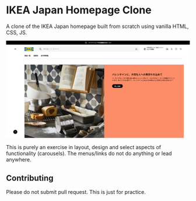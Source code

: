 # IKEA Japan Homepage Clone
A clone of the IKEA Japan homepage built from scratch using vanilla HTML, CSS, JS.

![A screenshot of the page](assets/images/screenshot.png)

This is purely an exercise in layout, design and select aspects of functionality (carousels). The menus/links do not do anything or lead anywhere.

## Contributing
Please do not submit pull request. This is just for practice.
